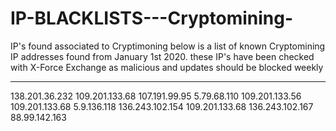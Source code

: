 # IP-BLACKLISTS---Cryptomining-
IP's found associated to Cryptimoning 
below is a list of known Cryptomining IP addresses found from January 1st 2020.
these IP's have been checked with X-Force Exchange as malicious and updates should be blocked weekly



---------------------------------------------------------------------------------------------------

138.201.36.232
109.201.133.68
107.191.99.95
5.79.68.110
109.201.133.56
109.201.133.68
5.9.136.118
136.243.102.154
109.201.133.68
136.243.102.167
88.99.142.163


